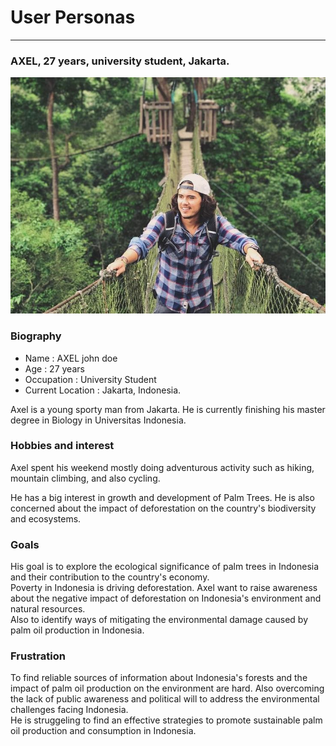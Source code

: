 # User Personas

---

### AXEL, 27 years, university student, Jakarta.

![user persona Axel](/planning/assets/personaalex.jpg)

### **Biography**

- Name : AXEL john doe
- Age : 27 years
- Occupation : University Student
- Current Location : Jakarta, Indonesia.

Axel is a young sporty man from Jakarta. He is currently finishing his master
degree in Biology in Universitas Indonesia. </br>

### **Hobbies and interest**

Axel spent his weekend mostly doing adventurous activity such as hiking,
mountain climbing, and also cycling.

He has a big interest in growth and development of Palm Trees. He is also
concerned about the impact of deforestation on the country's biodiversity and
ecosystems. </br>

### **Goals**

His goal is to explore the ecological significance of palm trees in Indonesia
and their contribution to the country's economy. </br> Poverty in Indonesia is
driving deforestation. Axel want to raise awareness about the negative impact of
deforestation on Indonesia's environment and natural resources. </br>Also to
identify ways of mitigating the environmental damage caused by palm oil
production in Indonesia. </br>

### **Frustration**

To find reliable sources of information about Indonesia's forests and the impact
of palm oil production on the environment are hard. Also overcoming the lack of
public awareness and political will to address the environmental challenges
facing Indonesia. </br>He is struggeling to find an effective strategies to
promote sustainable palm oil production and consumption in Indonesia.

<!-- more personas ... -->
